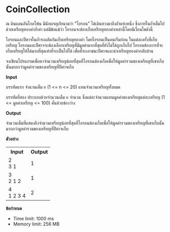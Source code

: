 
# CoinCollection

ณ ดินแดนอันไกลโพ้น มีนักผจญภัยนามว่า "ไอรอน" ได้เดินทางมาถึงถ้ำแห่งหนึ่ง ซึ่งภายในถ้ำเต็มไปด้วยเหรียญทองคำล้ำค่า แต่มีข้อแม้ว่า ไอรอนจะต้องเก็บเหรียญทองคำเหล่านี้โดยมีเงื่อนไขดังนี้

ไอรอนและปีศาจในถ้ำจะผลัดกันเก็บเหรียญทองคำ โดยไอรอนเป็นคนเริ่มก่อน
ในแต่ละครั้งที่เก็บเหรียญ ไอรอนและปีศาจจะต้องเลือกเหรียญที่มีมูลค่ามากที่สุดที่ยังไม่ได้ถูกเก็บไป
ไอรอนต้องการที่จะเก็บเหรียญให้ได้มากที่สุดเท่าที่จะเป็นไปได้ เพื่อที่จะเอาชนะปีศาจและนำเหรียญทองคำกลับบ้าน

จงเขียนโปรแกรมเพื่อหาจำนวนเหรียญน้อยที่สุดที่ไอรอนต้องเก็บเพื่อให้มูลค่ารวมของเหรียญที่เขาเก็บนั้นมากกว่ามูลค่ารวมของเหรียญที่ปีศาจเก็บ

**Input**

บรรทัดแรก จำนวนเต็ม `n` (1 <= n <= 20) แทนจำนวนเหรียญทั้งหมด

บรรทัดที่สอง ประกอบด้วยจำนวนเต็ม `n` จำนวน ซึ่งแต่ละจำนวนแทนมูลค่าของเหรียญแต่ละเหรียญ (1 <= มูลค่าเหรียญ <= 100) คั่นด้วยช่องว่าง

**Output**

จำนวนเต็มที่แสดงถึงจำนวนเหรียญน้อยที่สุดที่ไอรอนต้องเก็บเพื่อให้มูลค่ารวมของเหรียญที่เขาเก็บนั้นมากกว่ามูลค่ารวมของเหรียญที่ปีศาจเก็บ

**ตัวอย่าง**

<table>
  <tr>
    <th>Input</th>
    <th>Output</th>
  </tr>
  <tr>
    <td>
      2<br>
      3 1
    </td>
    <td>1</td>
  </tr>
    <tr>
    <td>
      3<br>
      2 1 2
    </td>
    <td>1</td>
  </tr>
  <tr>
    <td>
      4<br>
      1 2 3 4
    </td>
    <td>2</td>
  </tr>
</table>

**ข้อกำหนด**

*   Time limit: 1000 ms
*   Memory limit: 256 MB
